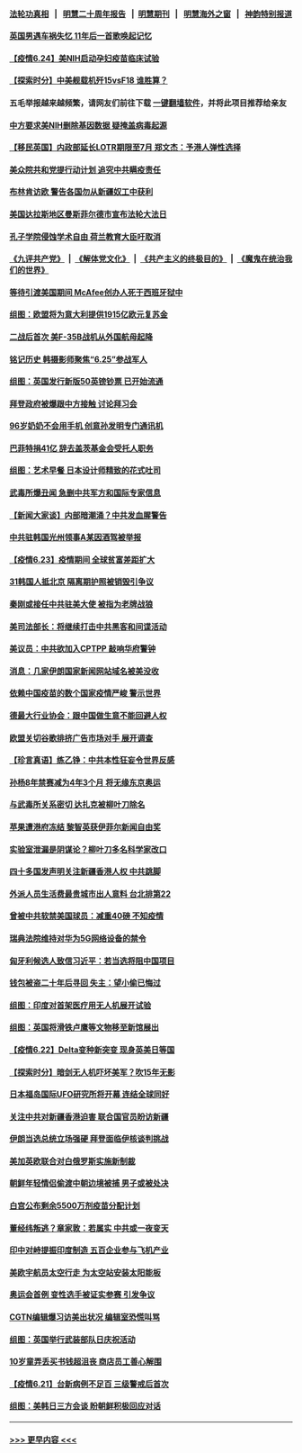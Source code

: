 #### [法轮功真相](https://github.com/gfw-breaker/truth/blob/master/README.md?t=0) &nbsp;&nbsp;|&nbsp;&nbsp; [明慧二十周年报告](https://github.com/gfw-breaker/mh-reports/blob/master/README.md?t=0) &nbsp;&nbsp;|&nbsp;&nbsp;[明慧期刊](https://github.com/gfw-breaker/mh-qikan) &nbsp;&nbsp;|&nbsp;&nbsp; [明慧海外之窗](https://github.com/gfw-breaker/mh-news/blob/master/README.md?t=0) &nbsp;&nbsp;|&nbsp;&nbsp; [神韵特别报道](https://github.com/gfw-breaker/mh-news/blob/master/shenyun.md?t=0)
#### [英国男遇车祸失忆 11年后一首歌唤起记忆](../pages/nsc418/n13043809.md?t=06242101) 
#### [【疫情6.24】美NIH启动孕妇疫苗临床试验](../pages/nsc418/n13044299.md?t=06242101) 
#### [【探索时分】中美舰载机歼15vsF18 谁胜算？](../pages/nsc418/n13042993.md?t=06242101) 
#### 五毛举报越来越频繁，请网友们前往下载 [一键翻墙软件](https://github.com/gfw-breaker/ssr-accounts)，并将此项目推荐给亲友
#### [中方要求美NIH删除基因数据 疑掩盖病毒起源](../pages/nsc418/n13044038.md?t=06242101) 
#### [【移民英国】内政部延长LOTR期限至7月 郑文杰：予港人弹性选择](../pages/nsc418/n13043842.md?t=06242101) 
#### [美众院共和党提行动计划 追究中共瞒疫责任](../pages/nsc418/n13043333.md?t=06242101) 
#### [布林肯访欧 警告各国勿从新疆奴工中获利](../pages/nsc418/n13043465.md?t=06242101) 
#### [美国达拉斯地区曼斯菲尔德市宣布法轮大法日](../pages/nsc418/n13042787.md?t=06242101) 
#### [孔子学院侵蚀学术自由 荷兰教育大臣吁取消](../pages/nsc418/n13042700.md?t=06242101) 
#### [《九评共产党》](https://github.com/begood0513/9ping.md/blob/master/README.md) &nbsp;|&nbsp; [《解体党文化》](../../../../jtdwh.md/blob/master/README.md)  &nbsp;|&nbsp; [《共产主义的终极目的》](../../../../gczydzjmd.md/blob/master/README.md) &nbsp;|&nbsp; [《魔鬼在统治我们的世界》](../../../../mgztzwmdsj.md/blob/master/README.md) 
#### [等待引渡美国期间 McAfee创办人死于西班牙狱中](../pages/nsc418/n13042952.md?t=06242101) 
#### [组图：欧盟将为意大利提供1915亿欧元复苏金](../pages/nsc418/n13041410.md?t=06242101) 
#### [二战后首次 美F-35B战机从外国航母起降](../pages/nsc418/n13042444.md?t=06242101) 
#### [铭记历史 韩摄影师聚焦“6.25”参战军人](../pages/nsc418/n13041411.md?t=06242101) 
#### [组图：英国发行新版50英镑钞票 已开始流通](../pages/nsc418/n13041751.md?t=06242101) 
#### [拜登政府被爆跟中方接触 讨论拜习会](../pages/nsc418/n13042415.md?t=06242101) 
#### [96岁奶奶不会用手机 创意孙发明专门通讯机](../pages/nsc418/n13041305.md?t=06242101) 
#### [巴菲特捐41亿 辞去盖茨基金会受托人职务](../pages/nsc418/n13042166.md?t=06242101) 
#### [组图：艺术早餐 日本设计师精致的花式吐司](../pages/nsc418/n13040965.md?t=06242101) 
#### [武毒所爆丑闻 急删中共军方和国际专家信息](../pages/nsc418/n13042124.md?t=06242101) 
#### [【新闻大家谈】内部暗潮涌？中共发血腥警告](../pages/nsc418/n13041847.md?t=06242101) 
#### [中共驻韩国光州领事A某因酒驾被举报](../pages/nsc418/n13041668.md?t=06242101) 
#### [【疫情6.23】疫情期间 全球贫富差距扩大](../pages/nsc418/n13041368.md?t=06242101) 
#### [31韩国人抵北京 隔离期护照被销毁引争议](../pages/nsc418/n13041068.md?t=06242101) 
#### [秦刚或接任中共驻美大使 被指为老牌战狼](../pages/nsc418/n13041385.md?t=06242101) 
#### [美司法部长：将继续打击中共黑客和间谍活动](../pages/nsc418/n13041200.md?t=06242101) 
#### [美议员：中共欲加入CPTPP 敲响华府警钟](../pages/nsc418/n13040817.md?t=06242101) 
#### [消息：几家伊朗国家新闻网站域名被美没收](../pages/nsc418/n13040635.md?t=06242101) 
#### [依赖中国疫苗的数个国家疫情严峻 警示世界](../pages/nsc418/n13040571.md?t=06242101) 
#### [德最大行业协会：跟中国做生意不能回避人权](../pages/nsc418/n13040243.md?t=06242101) 
#### [欧盟关切谷歌排挤广告市场对手 展开调查](../pages/nsc418/n13040142.md?t=06242101) 
#### [【珍言真语】练乙铮：中共本性狂妄令世界反感](../pages/nsc418/n13039778.md?t=06242101) 
#### [孙杨8年禁赛减为4年3个月 将无缘东京奥运](../pages/nsc418/n13039971.md?t=06242101) 
#### [与武毒所关系密切 达扎克被柳叶刀除名](../pages/nsc418/n13039303.md?t=06242101) 
#### [苹果遭港府冻结 黎智英获伊菲尔新闻自由奖](../pages/nsc418/n13039765.md?t=06242101) 
#### [实验室泄漏是阴谋论？柳叶刀多名科学家改口](../pages/nsc418/n13039794.md?t=06242101) 
#### [四十多国发声明关注新疆香港人权 中共跳脚](../pages/nsc418/n13039918.md?t=06242101) 
#### [外派人员生活费最贵城市出人意料 台北排第22](../pages/nsc418/n13039744.md?t=06242101) 
#### [曾被中共软禁美国球员：减重40磅 不知疫情](../pages/nsc418/n13039802.md?t=06242101) 
#### [瑞典法院维持对华为5G网络设备的禁令](../pages/nsc418/n13039708.md?t=06242101) 
#### [匈牙利候选人致信习近平：若当选将阻中国项目](../pages/nsc418/n13039711.md?t=06242101) 
#### [钱包被盗二十年后寻回 失主：望小偷已悔过](../pages/nsc418/n13038514.md?t=06242101) 
#### [组图：印度对首架医疗用无人机展开试验](../pages/nsc418/n13039252.md?t=06242101) 
#### [组图：英国将滑铁卢鹰等文物移至新馆展出](../pages/nsc418/n13038907.md?t=06242101) 
#### [【疫情6.22】Delta变种新突变 现身英美日等国](../pages/nsc418/n13039134.md?t=06242101) 
#### [【探索时分】暗剑无人机吓坏美军？吹15年无影](../pages/nsc418/n13037691.md?t=06242101) 
#### [日本福岛国际UFO研究所将开幕 连结全球同好](../pages/nsc418/n13038753.md?t=06242101) 
#### [关注中共对新疆香港迫害 联合国官员盼访新疆](../pages/nsc418/n13038297.md?t=06242101) 
#### [伊朗当选总统立场强硬 拜登面临伊核谈判挑战](../pages/nsc418/n13038154.md?t=06242101) 
#### [美加英欧联合对白俄罗斯实施新制裁](../pages/nsc418/n13037725.md?t=06242101) 
#### [朝鲜年轻情侣偷渡中朝边境被捕 男子或被处决](../pages/nsc418/n13037653.md?t=06242101) 
#### [白宫公布剩余5500万剂疫苗分配计划](../pages/nsc418/n13037447.md?t=06242101) 
#### [董经纬叛逃？章家敦：若属实 中共或一夜变天](../pages/nsc418/n13037328.md?t=06242101) 
#### [印中对峙提振印度制造 五百企业参与飞机产业](../pages/nsc418/n13037271.md?t=06242101) 
#### [美欧宇航员太空行走 为太空站安装太阳能板](../pages/nsc418/n13037305.md?t=06242101) 
#### [奥运会首例 变性选手被证实参赛 引发争议](../pages/nsc418/n13037111.md?t=06242101) 
#### [CGTN编辑爆习访美出状况 编辑室恐慌叫骂](../pages/nsc418/n13037165.md?t=06242101) 
#### [组图：英国举行武装部队日庆祝活动](../pages/nsc418/n13036813.md?t=06242101) 
#### [10岁童弄丢买书钱超沮丧 商店员工善心解围](../pages/nsc418/n13036703.md?t=06242101) 
#### [【疫情6.21】台新病例不足百 三级警戒后首次](../pages/nsc418/n13036526.md?t=06242101) 
#### [组图：美韩日三方会谈 盼朝鲜积极回应对话](../pages/nsc418/n13036569.md?t=06242101) 

----
#### [ >>> 更早内容 <<< ](../indexes/nsc418-earlier.md)
